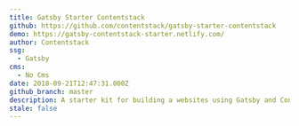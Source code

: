 ```yaml
---
title: Gatsby Starter Contentstack
github: https://github.com/contentstack/gatsby-starter-contentstack
demo: https://gatsby-contentstack-starter.netlify.com/
author: Contentstack
ssg:
  - Gatsby
cms:
  - No Cms
date: 2018-09-21T12:47:31.000Z
github_branch: master
description: A starter kit for building a websites using Gatsby and Contentstack
stale: false
---
```


